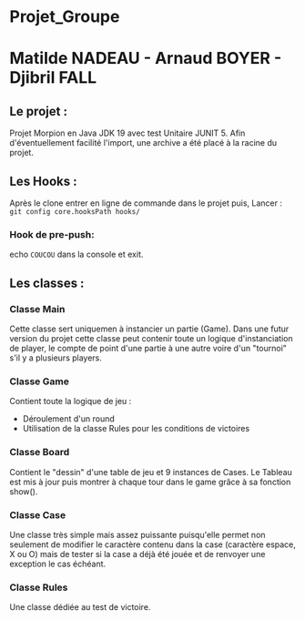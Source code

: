 # Projet_Groupe

# Matilde NADEAU - Arnaud BOYER - Djibril FALL

## Le projet :

Projet Morpion en Java JDK 19 avec test Unitaire JUNIT 5.
Afin d'éventuellement facilité l'import, une archive a été placé à la racine du projet.

## Les Hooks :

Après le clone entrer en ligne de commande dans le projet puis,
Lancer : `git config core.hooksPath hooks/`

### Hook de pre-push:

echo `COUCOU` dans la console et exit.

## Les classes :

### Classe Main

Cette classe sert uniquemen à instancier un partie (Game). Dans une futur version du projet cette classe peut contenir toute un logique d'instanciation de player, le compte de point d'une partie à une autre voire d'un "tournoi" s'il y a plusieurs players.

### Classe Game

Contient toute la logique de jeu :

- Déroulement d'un round
- Utilisation de la classe Rules pour les conditions de victoires

### Classe Board

Contient le "dessin" d'une table de jeu et 9 instances de Cases. Le Tableau est mis à jour puis montrer à chaque tour dans le game grâce à sa fonction show().

### Classe Case

Une classe très simple mais assez puissante puisqu'elle permet non seulement de modifier le caractère contenu dans la case (caractère espace, X ou O) mais de tester si la case a déjà été jouée et de renvoyer une exception le cas échéant.

### Classe Rules

Une classe dédiée au test de victoire.
